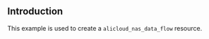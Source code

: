 ## Introduction

This example is used to create a `alicloud_nas_data_flow` resource.

<!-- BEGIN_TF_DOCS -->

<!-- END_TF_DOCS -->
